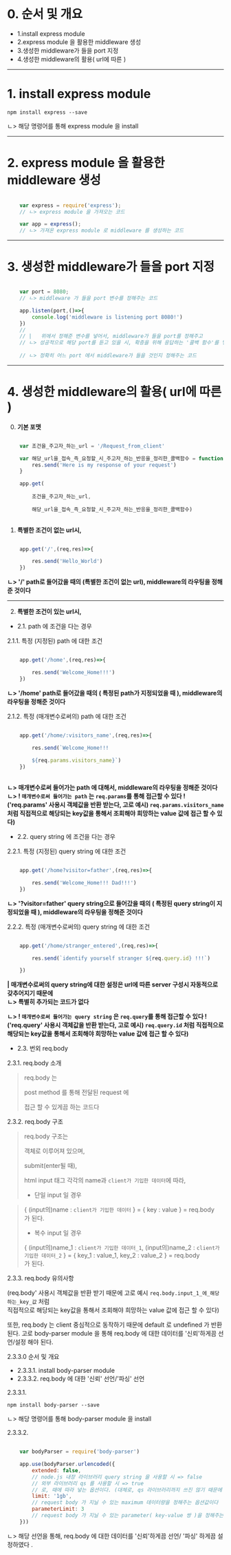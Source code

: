 # 0. 순서 및 개요   
   
* 1.install express module   
* 2.express module 을 활용한 middleware 생성   
* 3.생성한 middleware가 들을 port 지정   
* 4.생성한 middleware의 활용( url에 따른 )      
   
* * *
# 1. install express module   
   
    npm install express --save   
ㄴ> 해당 명령어를 통해 express module 을 install   
   
* * *
# 2. express module 을 활용한 middleware 생성   
   
```javascript
    
    var express = require('express');
    // ㄴ> express module 을 가져오는 코드

    var app = express();
    // ㄴ> 가져온 express module 로 middleware 를 생성하는 코드

```
   
* * *
# 3. 생성한 middleware가 들을 port 지정   
   
```javascript

    var port = 8080;
    // ㄴ> middleware 가 들을 port 변수를 정해주는 코드

    app.listen(port,()=>{
        console.log('middleware is listening port 8080!')
    })
    //  
    // |   위에서 정해준 변수를 넣어서, middleware가 들을 port를 정해주고
    // ㄴ> 성공적으로 해당 port를 듣고 있을 시, 확증을 위해 응답하는 '콜백 함수'를 넣어줘서
    
    // ㄴ> 정확히 어느 port 에서 middleware가 들을 것인지 정해주는 코드

```
   
* * *
# 4. 생성한 middleware의 활용( url에 따른 )   
   
0. **기본 포맷**      
   
```javascript

    var 조건을_주고자_하는_url = '/Request_from_client'

    var 해당_url을_접속_즉_요청할_시_주고자_하는_반응을_정리한_콜백함수 = function (req,res) {
        res.send('Here is my response of your request')
    }

    app.get(
        
        조건을_주고자_하는_url,
        
        해당_url을_접속_즉_요청할_시_주고자_하는_반응을_정리한_콜백함수)
    
```

1. **특별한 조건이 없는 url시,**   

```javascript

    app.get('/',(req,res)=>{

        res.send('Hello_World')
    })

```
**ㄴ> '/' path로 들어갔을 때의 (특별한 조건이 없는 url), middleware의 라우팅을 정해준 것이다**
   
* * *
   
2. **특별한 조건이 있는 url시,**
   
* 2.1. path 에 조건을 다는 경우   
   
2.1.1. 특정 (지정된) path 에 대한 조건
   
```javascript

    app.get('/home',(req,res)=>{

        res.send('Welcome_Home!!!')
    })

```
**ㄴ> '/home' path로 들어갔을 때의 ( 특정된 path가 지정되었을 때 ), middleware의 라우팅을 정해준 것이다**
   
2.1.2. 특정 (매개변수로써의) path 에 대한 조건   
   
```javascript

    app.get('/home/:visitors_name',(req,res)=>{

        res.send(`Welcome_Home!!! 
        
        ${req.params.visitors_name}`)
    })
   
```
**ㄴ> 매개변수로써 들어가는 path 에 대해서, middleware의 라우팅을 정해준 것이다**   
**ㄴ> ! `매개변수로써 들어가는 path` 는 `req.params`를 통해 접근할 수 있다 !**   **('req.params' 사용시 객체값을 반환 받는다, 고로 예시) `req.params.visitors_name` 처럼 직접적으로 해당되는 key값을 통해서 조회해야 희망하는 value 값에 접근 할 수 있다)**   

* 2.2. query string 에 조건을 다는 경우   
   
2.2.1. 특정 (지정된) query string 에 대한 조건
   
```javascript

    app.get('/home?visitor=father',(req,res)=>{

        res.send('Welcome_Home!!! Dad!!!')
    })

```
**ㄴ> '?visitor=father' query string으로 들어갔을 때의 ( 특정된 query string이 지정되었을 때 ), middleware의 라우팅을 정해준 것이다**
   
2.2.2. 특정 (매개변수로써의) query string 에 대한 조건   
   
```javascript

    app.get('/home/stranger_entered',(req,res)=>{

        res.send(`identify yourself stranger ${req.query.id} !!!`)

    })
```

**| 매개변수로써의 query string에 대한 설정은 url에 따른 server 구성시 자동적으로 갖추어지기 때문에**   
**ㄴ> 특별히 추가되는 코드가 없다**   
   
**ㄴ> ! `매개변수로써 들어가는 query string` 은 `req.query`를 통해 접근할 수 있다 !**   **('req.query' 사용시 객체값을 반환 받는다, 고로 예시) `req.query.id` 처럼 직접적으로 해당되는 key값을 통해서 조회해야 희망하는 value 값에 접근 할 수 있다)**   
   
* 2.3. 번외 req.body   
   
2.3.1. req.body 소개   
   
>   req.body 는   
>      
>   post method 를 통해 전달된 request 에   
>      
>   접근 할 수 있게끔 하는 코드다   

2.3.2. req.body 구조   
   
>   req.body 구조는   
>      
>   객체로 이루어져 있으며,   
>      
>   submit(enter될 때),   
>      
>   html input 태그 각각의 name과 `client가 기입한 데이터`에 따라,   
>   
>   * 단일 input 일 경우   

>   { (input의)name : `client가 기입한 데이터` } = { key : value } = req.body   
>   가 된다.     
>       
>   * 복수 input 일 경우   
>   
>   { (input의)name_1 : `client가 기입한 데이터_1`, (input의)name_2 : `client가 기입한 데이터_2` } = { key_1 : value_1, key_2 : value_2 } = req.body   
>   가 된다.     
   
2.3.3. req.body 유의사항   
   
(req.body' 사용시 객체값을 반환 받기 때문에 고로 예시 `req.body.input_1_에_해당하는_key_값` 처럼   
 직접적으로 해당되는 key값을 통해서 조회해야 희망하는 value 값에 접근 할 수 있다)   
   
또한, req.body 는 client 중심적으로 동작하기 때문에 default 로 undefined 가 반환된다.   고로 body-parser module 을 통해 req.body 에 대한 데이터를 '신뢰'하게끔 선언/설정 해야 된다.    
   
2.3.3.0 순서 및 개요   
   
*   2.3.3.1. install body-parser module   
*   2.3.3.2. req.body 에 대한 '신뢰' 선언/'파싱' 선언   
   
2.3.3.1.   
   
    npm install body-parser --save   
ㄴ> 해당 명령어를 통해 body-parser module 을 install

2.3.3.2.   
   
```javascript
    
    var bodyParser = require('body-parser')

    app.use(bodyParser.urlencoded({
        extended: false,
        // node.js 내장 라이브러리 query string 을 사용할 시 => false
        // 외부 라이브러리 qs 를 사용할 시 => true
        // 로, 때에 따라 넣는 옵션이다. (대체로, qs 라이브러리까지 쓰진 않기 때문에 false 로 둔다)
        limit: '1gb',
        // request body 가 지닐 수 있는 maximum 데이터량을 정해주는 옵션값이다
        parameterLimit: 3
        // request body 가 지닐 수 있는 parameter( key-value 쌍 )을 정해주는 옵션값이다
    }))

```
ㄴ> 해당 선언을 통해, req.body 에 대한 데이터를 '신뢰'하게끔 선언/ '파싱' 하게끔 설정하였다 .   